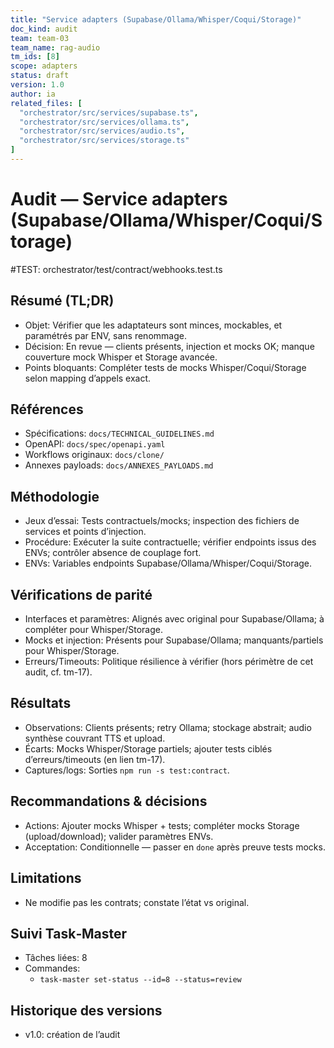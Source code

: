 ```yaml
---
title: "Service adapters (Supabase/Ollama/Whisper/Coqui/Storage)"
doc_kind: audit
team: team-03
team_name: rag-audio
tm_ids: [8]
scope: adapters
status: draft
version: 1.0
author: ia
related_files: [
  "orchestrator/src/services/supabase.ts",
  "orchestrator/src/services/ollama.ts",
  "orchestrator/src/services/audio.ts",
  "orchestrator/src/services/storage.ts"
]
---
```


# Audit — Service adapters (Supabase/Ollama/Whisper/Coqui/Storage)

#TEST: orchestrator/test/contract/webhooks.test.ts

## Résumé (TL;DR)

- Objet: Vérifier que les adaptateurs sont minces, mockables, et paramétrés par ENV, sans renommage.
- Décision: En revue — clients présents, injection et mocks OK; manque couverture mock Whisper et Storage avancée.
- Points bloquants: Compléter tests de mocks Whisper/Coqui/Storage selon mapping d’appels exact.

## Références

- Spécifications: `docs/TECHNICAL_GUIDELINES.md`
- OpenAPI: `docs/spec/openapi.yaml`
- Workflows originaux: `docs/clone/`
- Annexes payloads: `docs/ANNEXES_PAYLOADS.md`

## Méthodologie

- Jeux d’essai: Tests contractuels/mocks; inspection des fichiers de services et points d’injection.
- Procédure: Exécuter la suite contractuelle; vérifier endpoints issus des ENVs; contrôler absence de couplage fort.
- ENVs: Variables endpoints Supabase/Ollama/Whisper/Coqui/Storage.

## Vérifications de parité

- Interfaces et paramètres: Alignés avec original pour Supabase/Ollama; à compléter pour Whisper/Storage.
- Mocks et injection: Présents pour Supabase/Ollama; manquants/partiels pour Whisper/Storage.
- Erreurs/Timeouts: Politique résilience à vérifier (hors périmètre de cet audit, cf. tm-17).

## Résultats

- Observations: Clients présents; retry Ollama; stockage abstrait; audio synthèse couvrant TTS et upload.
- Écarts: Mocks Whisper/Storage partiels; ajouter tests ciblés d’erreurs/timeouts (en lien tm-17).
- Captures/logs: Sorties `npm run -s test:contract`.

## Recommandations & décisions

- Actions: Ajouter mocks Whisper + tests; compléter mocks Storage (upload/download); valider paramètres ENVs.
- Acceptation: Conditionnelle — passer en `done` après preuve tests mocks.

## Limitations

- Ne modifie pas les contrats; constate l’état vs original.

## Suivi Task‑Master

- Tâches liées: 8
- Commandes:
  - `task-master set-status --id=8 --status=review`

## Historique des versions

- v1.0: création de l’audit